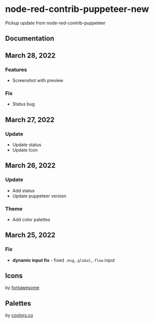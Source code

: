 # node-red-contrib-puppeteer-new

Pickup update from node-red-contrib-puppeteer

## Documentation

## March 28, 2022
### Features
* Screenshot with preview

### Fix
* Status bug

## March 27, 2022

### Update
* Update status
* Update Icon

## March 26, 2022

### Update
* Add status
* Update puppeteer version

### Theme
* Add color palettes

## March 25, 2022

### Fix
* **dynamic input fix** - fixed `.msg`,`.global`,`.flow` input

## Icons

by [fontawesome](https://fontawesome.com/license) 

## Palettes

by [coolors.co](https://coolors.co/palette/ef476f-ffd166-06d6a0-118ab2-073b4c)